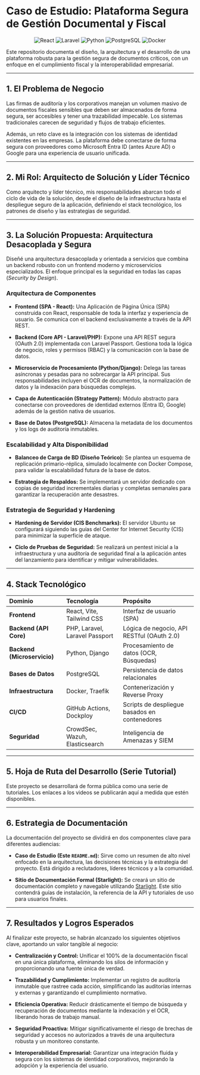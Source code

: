 # Caso de Estudio: Plataforma Segura de Gestión Documental y Fiscal

<p align="center">
  <img src="https://img.shields.io/badge/React-20232A?style=for-the-badge&logo=react&logoColor=61DAFB" alt="React"/>
  <img src="https://img.shields.io/badge/Laravel-FF2D20?style=for-the-badge&logo=laravel&logoColor=white" alt="Laravel"/>
  <img src="https://img.shields.io/badge/Python-3776AB?style=for-the-badge&logo=python&logoColor=white" alt="Python"/>
  <img src="https://img.shields.io/badge/PostgreSQL-4169E1?style=for-the-badge&logo=postgresql&logoColor=white" alt="PostgreSQL"/>
  <img src="https://img.shields.io/badge/Docker-2496ED?style=for-the-badge&logo=docker&logoColor=white" alt="Docker"/>
</p>

Este repositorio documenta el diseño, la arquitectura y el desarrollo de una plataforma robusta para la gestión segura de documentos críticos, con un enfoque en el cumplimiento fiscal y la interoperabilidad empresarial.

---

## 1. El Problema de Negocio

Las firmas de auditoría y los corporativos manejan un volumen masivo de documentos fiscales sensibles que deben ser almacenados de forma segura, ser accesibles y tener una trazabilidad impecable. Los sistemas tradicionales carecen de seguridad y flujos de trabajo eficientes.

Además, un reto clave es la integración con los sistemas de identidad existentes en las empresas. La plataforma debe conectarse de forma segura con proveedores como Microsoft Entra ID (antes Azure AD) o Google para una experiencia de usuario unificada.

---

## 2. Mi Rol: Arquitecto de Solución y Líder Técnico

Como arquitecto y líder técnico, mis responsabilidades abarcan todo el ciclo de vida de la solución, desde el diseño de la infraestructura hasta el despliegue seguro de la aplicación, definiendo el stack tecnológico, los patrones de diseño y las estrategias de seguridad.

---

## 3. La Solución Propuesta: Arquitectura Desacoplada y Segura

Diseñé una arquitectura desacoplada y orientada a servicios que combina un backend robusto con un frontend moderno y microservicios especializados. El enfoque principal es la seguridad en todas las capas (*Security by Design*).

### Arquitectura de Componentes

-   **Frontend (SPA - React):** Una Aplicación de Página Única (SPA) construida con React, responsable de toda la interfaz y experiencia de usuario. Se comunica con el backend exclusivamente a través de la API REST.

-   **Backend (Core API - Laravel/PHP):** Expone una API REST segura (OAuth 2.0) implementada con Laravel Passport. Gestiona toda la lógica de negocio, roles y permisos (RBAC) y la comunicación con la base de datos.

-   **Microservicio de Procesamiento (Python/Django):** Delega las tareas asíncronas y pesadas para no sobrecargar la API principal. Sus responsabilidades incluyen el OCR de documentos, la normalización de datos y la indexación para búsquedas complejas.

-   **Capa de Autenticación (Strategy Pattern):** Módulo abstracto para conectarse con proveedores de identidad externos (Entra ID, Google) además de la gestión nativa de usuarios.

-   **Base de Datos (PostgreSQL):** Almacena la metadata de los documentos y los logs de auditoría inmutables.

### Escalabilidad y Alta Disponibilidad

-   **Balanceo de Carga de BD (Diseño Teórico):** Se plantea un esquema de replicación primario-réplica, simulado localmente con Docker Compose, para validar la escalabilidad futura de la base de datos.

-   **Estrategia de Respaldos:** Se implementará un servidor dedicado con copias de seguridad incrementales diarias y completas semanales para garantizar la recuperación ante desastres.

### Estrategia de Seguridad y Hardening

-   **Hardening de Servidor (CIS Benchmarks):** El servidor Ubuntu se configurará siguiendo las guías del Center for Internet Security (CIS) para minimizar la superficie de ataque.

-   **Ciclo de Pruebas de Seguridad:** Se realizará un pentest inicial a la infraestructura y una auditoría de seguridad final a la aplicación antes del lanzamiento para identificar y mitigar vulnerabilidades.

---

## 4. Stack Tecnológico

| Dominio | Tecnología | Propósito |
| :--- | :--- | :--- |
| **Frontend** | React, Vite, Tailwind CSS | Interfaz de usuario (SPA) |
| **Backend (API Core)** | PHP, Laravel, Laravel Passport | Lógica de negocio, API RESTful (OAuth 2.0) |
| **Backend (Microservicio)** | Python, Django | Procesamiento de datos (OCR, Búsquedas) |
| **Bases de Datos** | PostgreSQL | Persistencia de datos relacionales |
| **Infraestructura** | Docker, Traefik | Contenerización y Reverse Proxy |
| **CI/CD** | GitHub Actions, Dockploy | Scripts de despliegue basados en contenedores |
| **Seguridad** | CrowdSec, Wazuh, Elasticsearch | Inteligencia de Amenazas y SIEM |

---

## 5. Hoja de Ruta del Desarrollo (Serie Tutorial)

Este proyecto se desarrollará de forma pública como una serie de tutoriales. Los enlaces a los videos se publicarán aquí a medida que estén disponibles.

---

## 6. Estrategia de Documentación

La documentación del proyecto se dividirá en dos componentes clave para diferentes audiencias:

-   **Caso de Estudio (Este `README.md`):** Sirve como un resumen de alto nivel enfocado en la arquitectura, las decisiones técnicas y la estrategia del proyecto. Está dirigido a reclutadores, líderes técnicos y a la comunidad.

-   **Sitio de Documentación Formal (Starlight):** Se creará un sitio de documentación completo y navegable utilizando [Starlight](https://starlight.astro.build/). Este sitio contendrá guías de instalación, la referencia de la API y tutoriales de uso para usuarios finales.

---

## 7. Resultados y Logros Esperados

Al finalizar este proyecto, se habrán alcanzado los siguientes objetivos clave, aportando un valor tangible al negocio:

-   **Centralización y Control:** Unificar el 100% de la documentación fiscal en una única plataforma, eliminando los silos de información y proporcionando una fuente única de verdad.

-   **Trazabilidad y Cumplimiento:** Implementar un registro de auditoría inmutable que rastree cada acción, simplificando las auditorías internas y externas y garantizando el cumplimiento normativo.

-   **Eficiencia Operativa:** Reducir drásticamente el tiempo de búsqueda y recuperación de documentos mediante la indexación y el OCR, liberando horas de trabajo manual.

-   **Seguridad Proactiva:** Mitigar significativamente el riesgo de brechas de seguridad y accesos no autorizados a través de una arquitectura robusta y un monitoreo constante.

-   **Interoperabilidad Empresarial:** Garantizar una integración fluida y segura con los sistemas de identidad corporativos, mejorando la adopción y la experiencia del usuario.
